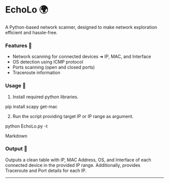 # EchoLo 🌍

A Python-based network scanner, designed to make network exploration efficient and hassle-free.

### Features 🌟
- Network scanning for connected devices ➜ IP, MAC, and Interface
- OS detection using ICMP protocol
- Ports scanning (open and closed ports)
- Traceroute information

### Usage 🚀
1. Install required python libraries.


pip install scapy get-mac


2. Run the script providing target IP or IP range as argument.


python EchoLo.py -t

Markdown

### Output 📄
Outputs a clean table with IP, MAC Address, OS, and Interface of each connected device in the provided IP range. Additionally, provides Traceroute and Port details for each IP.

---
